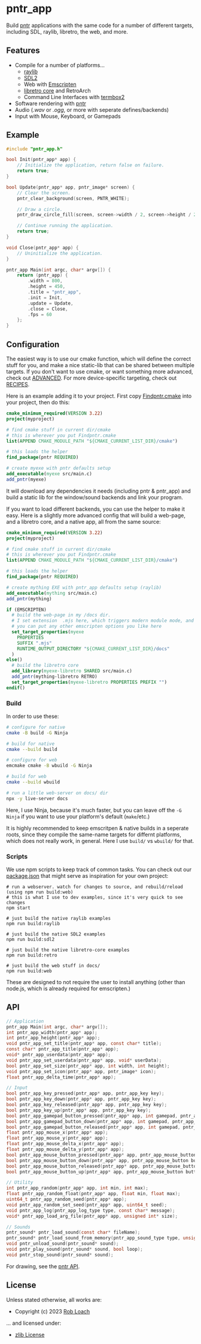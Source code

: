 # pntr_app

Build [pntr](https://github.com/robloach/pntr) applications with the same code for a number of different targets, including SDL, raylib, libretro, the web, and more.

## Features

- Compile for a number of platforms...
    - [raylib](https://www.raylib.com/)
    - [SDL2](https://www.libsdl.org/)
    - Web with [Emscripten](https://emscripten.org/)
    - [libretro core](https://www.libretro.com/) and RetroArch
    - Command Line Interfaces with [termbox2](https://github.com/termbox/termbox2)
- Software rendering with [pntr](https://github.com/robloach/pntr)
- Audio (*.wav* or *.ogg*, or more with seperate defines/backends)
- Input with Mouse, Keyboard, or Gamepads

## Example

``` c
#include "pntr_app.h"

bool Init(pntr_app* app) {
    // Initialize the application, return false on failure.
    return true;
}

bool Update(pntr_app* app, pntr_image* screen) {
    // Clear the screen.
    pntr_clear_background(screen, PNTR_WHITE);

    // Draw a circle.
    pntr_draw_circle_fill(screen, screen->width / 2, screen->height / 2, 100, PNTR_BLUE);

    // Continue running the application.
    return true;
}

void Close(pntr_app* app) {
    // Uninitialize the application.
}

pntr_app Main(int argc, char* argv[]) {
    return (pntr_app) {
        .width = 800,
        .height = 450,
        .title = "pntr_app",
        .init = Init,
        .update = Update,
        .close = Close,
        .fps = 60
    };
}
```

## Configuration

The easiest way is to use our cmake function, which will define the correct stuff for you, and make a nice static-lib that can be shared between multiple targets. If you don't want to use cmake, or want something more advanced, check out [ADVANCED](ADVANCED.md).
For more device-specific targeting, check out [RECIPES](RECIPES.md).

Here is an example adding it to your project. First copy [Findpntr.cmake](cmake/Findpntr.cmake) into your project, then do this:

```cmake
cmake_minimum_required(VERSION 3.22)
project(myproject)

# find cmake stuff in current dir/cmake
# this is wherever you put Findpntr.cmake
list(APPEND CMAKE_MODULE_PATH "${CMAKE_CURRENT_LIST_DIR}/cmake")

# this loads the helper
find_package(pntr REQUIRED)

# create myexe with pntr defaults setup
add_executable(myexe src/main.c)
add_pntr(myexe)
```

It will download any dependencies it needs (including pntr & pntr_app) and build a static lib for the window/sound backends and link your program.

If you want to load different backends, you can use the helper to make it easy. Here is a slightly more advanced config that will build a web-page, and a libretro core, and a native app, all from the same source:

```cmake
cmake_minimum_required(VERSION 3.22)
project(myproject)

# find cmake stuff in current dir/cmake
# this is wherever you put Findpntr.cmake
list(APPEND CMAKE_MODULE_PATH "${CMAKE_CURRENT_LIST_DIR}/cmake")

# this loads the helper
find_package(pntr REQUIRED)

# create mything EXE with pntr_app defaults setup (raylib)
add_executable(mything src/main.c)
add_pntr(mything)

if (EMSCRIPTEN)
  # build the web-page in my /docs dir.
  # I set extension  .mjs here, which triggers modern module mode, and allows you to setup your own nicer shell more easily.
  # you can put any other emscripten options you like here
  set_target_properties(myexe
    PROPERTIES
    SUFFIX ".mjs"
    RUNTIME_OUTPUT_DIRECTORY "${CMAKE_CURRENT_LIST_DIR}/docs"
  )
else()
  # build the libretro core
  add_library(myexe-libretro SHARED src/main.c)
  add_pntr(mything-libretro RETRO)
  set_target_properties(myexe-libretro PROPERTIES PREFIX "")
endif()
```

### Build

In order to use these:

```bash
# configure for native
cmake -B build -G Ninja

# build for native
cmake --build build

# configure for web
emcmake cmake -B wbuild -G Ninja

# build for web
cmake --build wbuild

# run a little web-server on docs/ dir
npx -y live-server docs
```

Here, I use Ninja, because it's much faster, but you can leave off the `-G Ninja` if you want to use your platform's default (`make`/etc.)

It is highly recommended to keep emscritpen & native builds in a seperate roots, since they compile the same-name targets for differnt platforms, which does not really work, in general. Here I use `build/` vs `wbuild/` for that.

### Scripts

We use npm scripts to keep track of common tasks. You can check out our [package.json](package.json) that might serve as inspiration for your own project:

```
# run a webserver. watch for changes to source, and rebuild/reload (using npm run build:web)
# this is what I use to dev examples, since it's very quick to see changes
npm start

# just build the native raylib examples
npm run build:raylib

# just build the native SDL2 examples
npm run build:sdl2

# just build the native libretro-core examples
npm run build:retro

# just build the web stuff in docs/
npm run build:web
```

These are designed to not require the user to install anything (other than node.js, which is already required for emscripten.)

## API

``` c
// Application
pntr_app Main(int argc, char* argv[]);
int pntr_app_width(pntr_app* app);
int pntr_app_height(pntr_app* app);
void pntr_app_set_title(pntr_app* app, const char* title);
const char* pntr_app_title(pntr_app* app);
void* pntr_app_userdata(pntr_app* app);
void pntr_app_set_userdata(pntr_app* app, void* userData);
bool pntr_app_set_size(pntr_app* app, int width, int height);
void pntr_app_set_icon(pntr_app* app, pntr_image* icon);
float pntr_app_delta_time(pntr_app* app);

// Input
bool pntr_app_key_pressed(pntr_app* app, pntr_app_key key);
bool pntr_app_key_down(pntr_app* app, pntr_app_key key);
bool pntr_app_key_released(pntr_app* app, pntr_app_key key);
bool pntr_app_key_up(pntr_app* app, pntr_app_key key);
bool pntr_app_gamepad_button_pressed(pntr_app* app, int gamepad, pntr_app_gamepad_button key);
bool pntr_app_gamepad_button_down(pntr_app* app, int gamepad, pntr_app_gamepad_button key);
bool pntr_app_gamepad_button_released(pntr_app* app, int gamepad, pntr_app_gamepad_button key);
float pntr_app_mouse_x(pntr_app* app);
float pntr_app_mouse_y(pntr_app* app);
float pntr_app_mouse_delta_x(pntr_app* app);
float pntr_app_mouse_delta_y(pntr_app* app);
bool pntr_app_mouse_button_pressed(pntr_app* app, pntr_app_mouse_button button);
bool pntr_app_mouse_button_down(pntr_app* app, pntr_app_mouse_button button);
bool pntr_app_mouse_button_released(pntr_app* app, pntr_app_mouse_button button);
bool pntr_app_mouse_button_up(pntr_app* app, pntr_app_mouse_button button);

// Utility
int pntr_app_random(pntr_app* app, int min, int max);
float pntr_app_random_float(pntr_app* app, float min, float max);
uint64_t pntr_app_random_seed(pntr_app* app);
void pntr_app_random_set_seed(pntr_app* app, uint64_t seed);
void pntr_app_log(pntr_app_log_type type, const char* message);
void* pntr_app_load_arg_file(pntr_app* app, unsigned int* size);

// Sounds
pntr_sound* pntr_load_sound(const char* fileName);
pntr_sound* pntr_load_sound_from_memory(pntr_app_sound_type type, unsigned char* data, unsigned int dataSize);
void pntr_unload_sound(pntr_sound* sound);
void pntr_play_sound(pntr_sound* sound, bool loop);
void pntr_stop_sound(pntr_sound* sound);
```

For drawing, see the [pntr API](https://github.com/RobLoach/pntr).


## License

Unless stated otherwise, all works are:

- Copyright (c) 2023 [Rob Loach](https://robloach.net)

... and licensed under:

- [zlib License](LICENSE)
